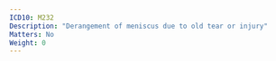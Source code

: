```yaml
---
ICD10: M232
Description: "Derangement of meniscus due to old tear or injury"
Matters: No
Weight: 0
---
```

